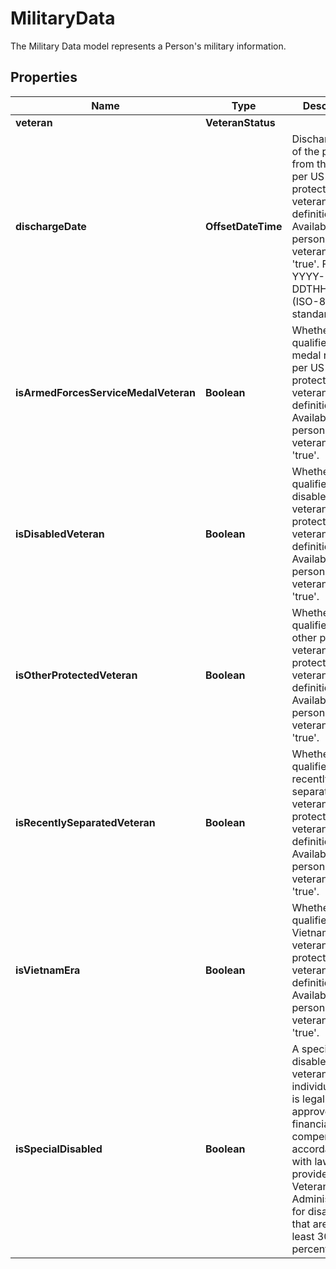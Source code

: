 

# MilitaryData

The Military Data model represents a Person's military information.             

## Properties

| Name | Type | Description | Notes |
|------------ | ------------- | ------------- | -------------|
|**veteran** | **VeteranStatus** |  |  [optional] |
|**dischargeDate** | **OffsetDateTime** | Discharge date of the person from the military per US protected veteran definition.  Available only if person&#39;s veteran status is &#39;true&#39;.              Format: YYYY-MM-DDTHH:MM:SSZ  (ISO-8601 standard)               |  [optional] |
|**isArmedForcesServiceMedalVeteran** | **Boolean** | Whether person qualifies as a medal recipient per US protected veteran definitions. Available only if person&#39;s veteran status is &#39;true&#39;.              |  [optional] |
|**isDisabledVeteran** | **Boolean** | Whether person qualifies as a disabled veteran per US protected veteran definitions. Available only if person&#39;s veteran status is &#39;true&#39;.              |  [optional] |
|**isOtherProtectedVeteran** | **Boolean** | Whether person qualifies as an other protected veteran per US protected veteran definitions. Available only if person&#39;s veteran status is &#39;true&#39;.              |  [optional] |
|**isRecentlySeparatedVeteran** | **Boolean** | Whether person qualifies as a recently separated veteran per US protected veteran definitions. Available only if person&#39;s veteran status is &#39;true&#39;.              |  [optional] |
|**isVietnamEra** | **Boolean** | Whether person qualifies as a Vietnam era veteran per US protected veteran definitions. Available only if person&#39;s veteran status is &#39;true&#39;.              |  [optional] |
|**isSpecialDisabled** | **Boolean** | A special disabled veteran is an individual who is legally approved for financial compensation  in accordance with laws provided by the Veterans Administration for disabilities that are rated at least 30 percent. .   |  [optional] |



